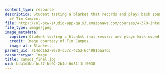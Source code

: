 ```yaml
---
content_type: resource
description: Student testing a blanket that records and plays back sound. Image courtesy
  of Tim Campos.
file: https://ol-ocw-studio-app-qa.s3.amazonaws.com/courses/4-370-interrogative-design-workshop-fall-2005/bda1d5bbbcf7be972b4d6d81f1ff0038_campos_final.jpg
file_type: image/jpeg
image_metadata:
  caption: Student testing a blanket that records and plays back sound.
  credit: Image courtesy of Tim Campos.
  image-alt: Blanket.
parent_uid: a14dd162-9a70-c37c-4252-6c4081baa7d2
resourcetype: Image
title: campos_final.jpg
uid: bda1d5bb-bcf7-be97-2b4d-6d81f1ff0038
---
```

